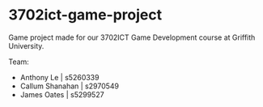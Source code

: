 # 3702ict-game-project
 Game project made for our 3702ICT Game Development course at Griffith University.
 
 Team:
 * Anthony Le | s5260339
 * Callum Shanahan | s2970549
 * James Oates | s5299527
